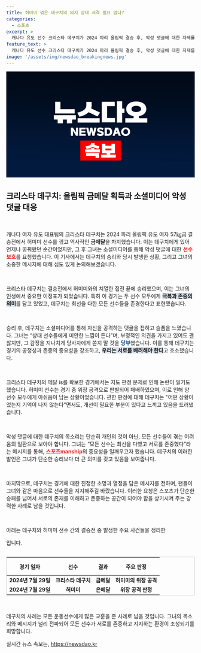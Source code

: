 ```yaml
---
title: 허미미 꺾은 데구치의 의지 상대 저격 필요 없나?
categories:
  - 스포츠
excerpt: >
  캐나다 유도 선수 크리스타 데구치가 2024 파리 올림픽 결승 후, 악성 댓글에 대한 자제를 요청했습니다. 서로를 존중하는 운동이 되어야 한다며, 팬들에게 긍정적인 지지를 당부했습니다.
feature_text: >
  캐나다 유도 선수 크리스타 데구치가 2024 파리 올림픽 결승 후, 악성 댓글에 대한 자제를 요청했습니다. 서로를 존중하는 운동이 되어야 한다며, 팬들에게 긍정적인 지지를 당부했습니다.
image: '/assets/img/newsdao_breakingnews.jpg'
---
```


<p><img src="/assets/img/newsdao_breakingnews.jpg" alt="flaretime 속보" /></p>

<h2 data-ke-size="size26">크리스타 데구치: 올림픽 금메달 획득과 소셜미디어 악성 댓글 대응</h2>

<p data-ke-size="size16">&nbsp;</p>

<p>캐나다 여자 유도 대표팀의 크리스타 데구치는 2024 파리 올림픽 유도 여자 57㎏급 결승전에서 허미미 선수를 꺾고 역사적인 <b>금메달</b>을 차지했습니다. 이는 데구치에게 있어 언제나 꿈꿔왔던 순간이었지만, 그 후 그녀는 소셜미디어를 통해 악성 댓글에 대한 <b><span style="color: #ee2323;">선수 보호</span></b>를 요청했습니다. 이 기사에서는 데구치의 승리와 당시 발생한 상황, 그리고 그녀의 소중한 메시지에 대해 심도 있게 논의해보겠습니다. </p>

<p data-ke-size="size16">&nbsp;</p>

<p>크리스타 데구치는 결승전에서 허미미와의 치열한 접전 끝에 승리했으며, 이는 그녀의 인생에서 중요한 이정표가 되었습니다. 특히 이 경기는 두 선수 모두에게 <b><span style="background-color: #21538527;">극복과 존중의 의미</span></b>를 담고 있었고, 데구치는 최선을 다한 모든 선수들을 존경한다고 표현했습니다. </p>

<p data-ke-size="size16">&nbsp;</p>

<p>승리 후, 데구치는 소셜미디어를 통해 자신을 공격하는 댓글을 접하고 슬픔을 느꼈습니다. 그녀는 “상대 선수들에게 미안한 느낌이 든다”며, 부정적인 의견을 가지고 있어도 괜찮지만, 그 감정을 지나치게 당사자에게 쏟지 말 것을 <b><span style="color: #1a5490;">당부</span></b>했습니다. 이를 통해 데구치는 경기의 공정성과 존중의 중요성을 강조하고, <b><span style="background-color: #21538527;">우리는 서로를 배려해야 한다</span></b>고 호소했습니다.</p>

<p data-ke-size="size16">&nbsp;</p>

<p>크리스타 데구치의 메달 is를 확보한 경기에서는 지도 판정 문제로 인해 논란이 일기도 했습니다. 허미미 선수는 경기 중 위장 공격으로 판별되어 패배하였으며, 이로 인해 양 선수 모두에게 아쉬움이 남는 상황이었습니다. 관한 판정에 대해 데구치는 "어떤 상황이었는지 기억이 나지 않는다"면서도, 개선이 필요한 부분이 있다고 느끼고 있음을 드러냈습니다. </p>

<p data-ke-size="size16">&nbsp;</p>

<p>악성 댓글에 대한 데구치의 목소리는 단순히 개인의 것이 아닌, 모든 선수들이 겪는 어려움의 일환으로 보아야 합니다. 그녀는 “모든 선수는 최선을 다했고 서로를 존중했다”라는 메시지를 통해, <b><span style="color: #ee2323;">스포츠manship</span></b>의 중요성을 일깨우고자 했습니다. 데구치의 이러한 발언은 그녀가 단순한 승리보다 더 큰 의미를 갖고 있음을 보여줍니다.</p>

<p data-ke-size="size16">&nbsp;</p>

<p>마지막으로, 데구치는 경기에 대한 진정한 소명과 열정을 담은 메시지를 전하며, 팬들이 그녀와 같은 마음으로 선수들을 지지해주길 바랐습니다. 이러한 요청은 스포츠가 단순한 승패를 넘어서 서로의 존재를 이해하고 존중하는 공간이 되어야 함을 상기시켜 주는 강력한 사례로 남을 것입니다. </p>

<p data-ke-size="size16">&nbsp;</p>

<p>아래는 데구치와 허미미 선수 간의 결승전 중 발생한 주요 사건들을 정리한 <table> 입니다.</p>

<table style="border: 1px solid #ccc; width: 100%;">
    <thead>
        <tr>
            <th style="text-align: center; height: 40px;">경기 일자</th>
            <th style="text-align: center; height: 40px;">선수</th>
            <th style="text-align: center; height: 40px;">결과</th>
            <th style="text-align: center; height: 40px;">주요 판정</th>
        </tr>
    </thead>
    <tbody>
        <tr>
            <td style="text-align: center; height: 17px;"><b>2024년 7월 29일</b></td>
            <td style="text-align: center; height: 17px;"><b>크리스타 데구치</b></td>
            <td style="text-align: center; height: 17px;"><b>금메달</b></td>
            <td style="text-align: center; height: 17px;"><b>허미미의 위장 공격</b></td>
        </tr>
        <tr>
            <td style="text-align: center; height: 17px;"><b>2024년 7월 29일</b></td>
            <td style="text-align: center; height: 17px;"><b>허미미</b></td>
            <td style="text-align: center; height: 17px;"><b>은메달</b></td>
            <td style="text-align: center; height: 17px;"><b>위장 공격 판정</b></td>
        </tr>
    </tbody>
</table>

<p data-ke-size="size16">&nbsp;</p>

<p>데구치의 사례는 모든 운동선수에게 많은 교훈을 준 사례로 남을 것입니다. 그녀의 목소리와 메시지가 널리 전파되어 모든 선수가 서로를 존중하고 지지하는 환경이 조성되기를 희망합니다.</p>
실시간 뉴스 속보는, <a href="https://newsdao.kr" rel="dofollow">https://newsdao.kr</a>


